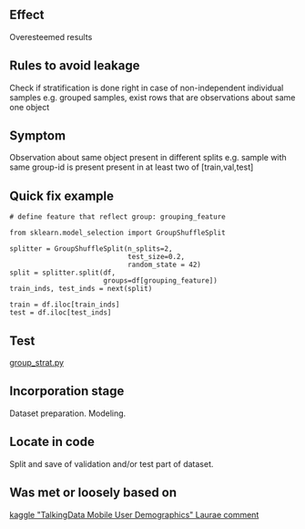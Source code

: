 ## Effect
Overesteemed results
## Rules to avoid leakage
Check if stratification is done right in case of non-independent individual samples e.g. grouped samples, exist rows that are observations about same one object
## Symptom
Observation about same object present in different splits e.g. sample with same group-id is present present in at least two of [train,val,test] 
## Quick fix example
```python3
# define feature that reflect group: grouping_feature

from sklearn.model_selection import GroupShuffleSplit 

splitter = GroupShuffleSplit(n_splits=2, 
							 test_size=0.2, 
							 random_state = 42)
split = splitter.split(df, 
					   groups=df[grouping_feature])
train_inds, test_inds = next(split)

train = df.iloc[train_inds]
test = df.iloc[test_inds]
```
## Test
[group_strat.py](/src/leakage_tests/group_strat.py)

## Incorporation stage
Dataset preparation.
Modeling.
## Locate in code 
Split and save of validation and/or test part of dataset.
## Was met or loosely based on
[kaggle "TalkingData Mobile User Demographics" Laurae comment](https://www.kaggle.com/competitions/talkingdata-mobile-user-demographics/discussion/23403#134437)
